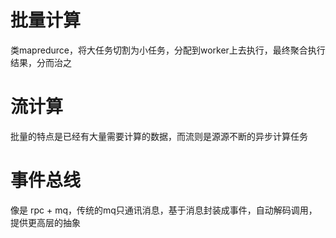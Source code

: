# 批量计算
类mapredurce，将大任务切割为小任务，分配到worker上去执行，最终聚合执行结果，分而治之

# 流计算
批量的特点是已经有大量需要计算的数据，而流则是源源不断的异步计算任务

# 事件总线
像是 rpc + mq，传统的mq只通讯消息，基于消息封装成事件，自动解码调用，提供更高层的抽象